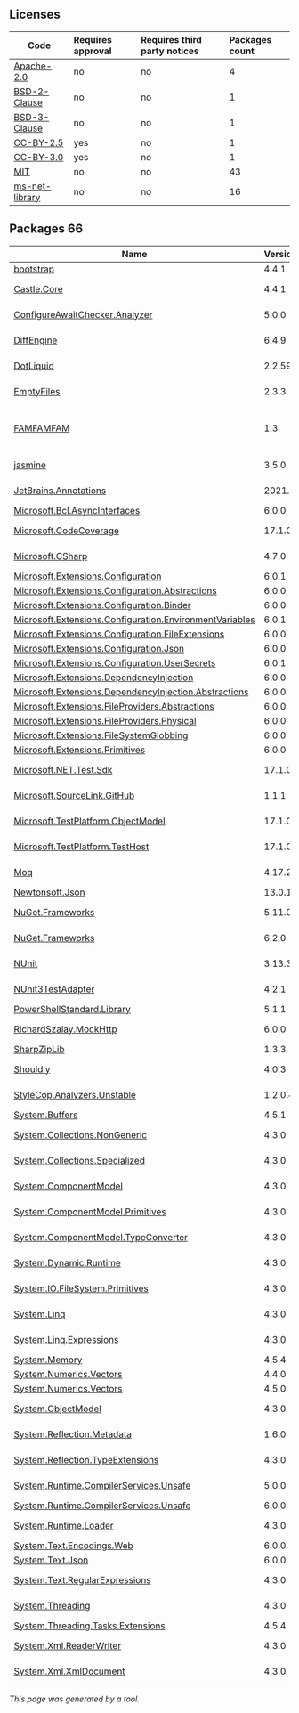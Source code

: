 Licenses
--------
	
|Code|Requires approval|Requires third party notices|Packages count|
|----------|:----|:----|:----|
|[Apache-2.0](licenses/apache-2.0)|no|no|4|
|[BSD-2-Clause](licenses/bsd-2-clause)|no|no|1|
|[BSD-3-Clause](licenses/bsd-3-clause)|no|no|1|
|[CC-BY-2.5](licenses/cc-by-2.5)|yes|no|1|
|[CC-BY-3.0](licenses/cc-by-3.0)|yes|no|1|
|[MIT](licenses/mit)|no|no|43|
|[ms-net-library](licenses/ms-net-library)|no|no|16|



Packages 66
--------

|Name|Version|Source|License|Used by|
|----------|:----|:----|:----|:----|
|[bootstrap](packages/npmjs.com/bootstrap/4.4.1)|4.4.1|[npmjs.com](https://www.npmjs.com/package/bootstrap/v/4.4.1)|[MIT](licenses/mit)|ThirdPartyLibraries|
|[Castle.Core](packages/nuget.org/castle.core/4.4.1)|4.4.1|[nuget.org](https://www.nuget.org/packages/Castle.Core/4.4.1)|[Apache-2.0](licenses/apache-2.0)|ThirdPartyLibraries internal|
|[ConfigureAwaitChecker.Analyzer](packages/nuget.org/configureawaitchecker.analyzer/5.0.0)|5.0.0|[nuget.org](https://www.nuget.org/packages/ConfigureAwaitChecker.Analyzer/5.0.0)|[MIT](licenses/mit)|ThirdPartyLibraries internal|
|[DiffEngine](packages/nuget.org/diffengine/6.4.9)|6.4.9|[nuget.org](https://www.nuget.org/packages/DiffEngine/6.4.9)|[MIT](licenses/mit)|ThirdPartyLibraries internal|
|[DotLiquid](packages/nuget.org/dotliquid/2.2.595)|2.2.595|[nuget.org](https://www.nuget.org/packages/DotLiquid/2.2.595)|[Apache-2.0](licenses/apache-2.0)|ThirdPartyLibraries|
|[EmptyFiles](packages/nuget.org/emptyfiles/2.3.3)|2.3.3|[nuget.org](https://www.nuget.org/packages/EmptyFiles/2.3.3)|[MIT](licenses/mit)|ThirdPartyLibraries internal|
|[FAMFAMFAM](packages/custom/famfamfam/1.3)|1.3|[custom](http://www.famfamfam.com/)|[CC-BY-2.5](licenses/cc-by-2.5) OR [CC-BY-3.0](licenses/cc-by-3.0)|ThirdPartyLibraries internal|
|[jasmine](packages/npmjs.com/jasmine/3.5.0)|3.5.0|[npmjs.com](https://www.npmjs.com/package/jasmine/v/3.5.0)|[MIT](licenses/mit)|ThirdPartyLibraries internal|
|[JetBrains.Annotations](packages/nuget.org/jetbrains.annotations/2021.3.0)|2021.3.0|[nuget.org](https://www.nuget.org/packages/JetBrains.Annotations/2021.3.0)|[MIT](licenses/mit)|ThirdPartyLibraries internal|
|[Microsoft.Bcl.AsyncInterfaces](packages/nuget.org/microsoft.bcl.asyncinterfaces/6.0.0)|6.0.0|[nuget.org](https://www.nuget.org/packages/Microsoft.Bcl.AsyncInterfaces/6.0.0)|[MIT](licenses/mit)|ThirdPartyLibraries|
|[Microsoft.CodeCoverage](packages/nuget.org/microsoft.codecoverage/17.1.0)|17.1.0|[nuget.org](https://www.nuget.org/packages/Microsoft.CodeCoverage/17.1.0)|[MIT](licenses/mit)|ThirdPartyLibraries internal|
|[Microsoft.CSharp](packages/nuget.org/microsoft.csharp/4.7.0)|4.7.0|[nuget.org](https://www.nuget.org/packages/Microsoft.CSharp/4.7.0)|[MIT](licenses/mit)|ThirdPartyLibraries internal|
|[Microsoft.Extensions.Configuration](packages/nuget.org/microsoft.extensions.configuration/6.0.1)|6.0.1|[nuget.org](https://www.nuget.org/packages/Microsoft.Extensions.Configuration/6.0.1)|[MIT](licenses/mit)|ThirdPartyLibraries|
|[Microsoft.Extensions.Configuration.Abstractions](packages/nuget.org/microsoft.extensions.configuration.abstractions/6.0.0)|6.0.0|[nuget.org](https://www.nuget.org/packages/Microsoft.Extensions.Configuration.Abstractions/6.0.0)|[MIT](licenses/mit)|ThirdPartyLibraries|
|[Microsoft.Extensions.Configuration.Binder](packages/nuget.org/microsoft.extensions.configuration.binder/6.0.0)|6.0.0|[nuget.org](https://www.nuget.org/packages/Microsoft.Extensions.Configuration.Binder/6.0.0)|[MIT](licenses/mit)|ThirdPartyLibraries|
|[Microsoft.Extensions.Configuration.EnvironmentVariables](packages/nuget.org/microsoft.extensions.configuration.environmentvariables/6.0.1)|6.0.1|[nuget.org](https://www.nuget.org/packages/Microsoft.Extensions.Configuration.EnvironmentVariables/6.0.1)|[MIT](licenses/mit)|ThirdPartyLibraries|
|[Microsoft.Extensions.Configuration.FileExtensions](packages/nuget.org/microsoft.extensions.configuration.fileextensions/6.0.0)|6.0.0|[nuget.org](https://www.nuget.org/packages/Microsoft.Extensions.Configuration.FileExtensions/6.0.0)|[MIT](licenses/mit)|ThirdPartyLibraries|
|[Microsoft.Extensions.Configuration.Json](packages/nuget.org/microsoft.extensions.configuration.json/6.0.0)|6.0.0|[nuget.org](https://www.nuget.org/packages/Microsoft.Extensions.Configuration.Json/6.0.0)|[MIT](licenses/mit)|ThirdPartyLibraries|
|[Microsoft.Extensions.Configuration.UserSecrets](packages/nuget.org/microsoft.extensions.configuration.usersecrets/6.0.1)|6.0.1|[nuget.org](https://www.nuget.org/packages/Microsoft.Extensions.Configuration.UserSecrets/6.0.1)|[MIT](licenses/mit)|ThirdPartyLibraries|
|[Microsoft.Extensions.DependencyInjection](packages/nuget.org/microsoft.extensions.dependencyinjection/6.0.0)|6.0.0|[nuget.org](https://www.nuget.org/packages/Microsoft.Extensions.DependencyInjection/6.0.0)|[MIT](licenses/mit)|ThirdPartyLibraries|
|[Microsoft.Extensions.DependencyInjection.Abstractions](packages/nuget.org/microsoft.extensions.dependencyinjection.abstractions/6.0.0)|6.0.0|[nuget.org](https://www.nuget.org/packages/Microsoft.Extensions.DependencyInjection.Abstractions/6.0.0)|[MIT](licenses/mit)|ThirdPartyLibraries|
|[Microsoft.Extensions.FileProviders.Abstractions](packages/nuget.org/microsoft.extensions.fileproviders.abstractions/6.0.0)|6.0.0|[nuget.org](https://www.nuget.org/packages/Microsoft.Extensions.FileProviders.Abstractions/6.0.0)|[MIT](licenses/mit)|ThirdPartyLibraries|
|[Microsoft.Extensions.FileProviders.Physical](packages/nuget.org/microsoft.extensions.fileproviders.physical/6.0.0)|6.0.0|[nuget.org](https://www.nuget.org/packages/Microsoft.Extensions.FileProviders.Physical/6.0.0)|[MIT](licenses/mit)|ThirdPartyLibraries|
|[Microsoft.Extensions.FileSystemGlobbing](packages/nuget.org/microsoft.extensions.filesystemglobbing/6.0.0)|6.0.0|[nuget.org](https://www.nuget.org/packages/Microsoft.Extensions.FileSystemGlobbing/6.0.0)|[MIT](licenses/mit)|ThirdPartyLibraries|
|[Microsoft.Extensions.Primitives](packages/nuget.org/microsoft.extensions.primitives/6.0.0)|6.0.0|[nuget.org](https://www.nuget.org/packages/Microsoft.Extensions.Primitives/6.0.0)|[MIT](licenses/mit)|ThirdPartyLibraries|
|[Microsoft.NET.Test.Sdk](packages/nuget.org/microsoft.net.test.sdk/17.1.0)|17.1.0|[nuget.org](https://www.nuget.org/packages/Microsoft.NET.Test.Sdk/17.1.0)|[MIT](licenses/mit)|ThirdPartyLibraries internal|
|[Microsoft.SourceLink.GitHub](packages/nuget.org/microsoft.sourcelink.github/1.1.1)|1.1.1|[nuget.org](https://www.nuget.org/packages/Microsoft.SourceLink.GitHub/1.1.1)|[MIT](licenses/mit)|ThirdPartyLibraries internal|
|[Microsoft.TestPlatform.ObjectModel](packages/nuget.org/microsoft.testplatform.objectmodel/17.1.0)|17.1.0|[nuget.org](https://www.nuget.org/packages/Microsoft.TestPlatform.ObjectModel/17.1.0)|[MIT](licenses/mit)|ThirdPartyLibraries internal|
|[Microsoft.TestPlatform.TestHost](packages/nuget.org/microsoft.testplatform.testhost/17.1.0)|17.1.0|[nuget.org](https://www.nuget.org/packages/Microsoft.TestPlatform.TestHost/17.1.0)|[MIT](licenses/mit)|ThirdPartyLibraries internal|
|[Moq](packages/nuget.org/moq/4.17.2)|4.17.2|[nuget.org](https://www.nuget.org/packages/Moq/4.17.2)|[BSD-3-Clause](licenses/bsd-3-clause)|ThirdPartyLibraries internal|
|[Newtonsoft.Json](packages/nuget.org/newtonsoft.json/13.0.1)|13.0.1|[nuget.org](https://www.nuget.org/packages/Newtonsoft.Json/13.0.1)|[MIT](licenses/mit)|ThirdPartyLibraries|
|[NuGet.Frameworks](packages/nuget.org/nuget.frameworks/5.11.0)|5.11.0|[nuget.org](https://www.nuget.org/packages/NuGet.Frameworks/5.11.0)|[Apache-2.0](licenses/apache-2.0)|ThirdPartyLibraries internal|
|[NuGet.Frameworks](packages/nuget.org/nuget.frameworks/6.2.0)|6.2.0|[nuget.org](https://www.nuget.org/packages/NuGet.Frameworks/6.2.0)|[Apache-2.0](licenses/apache-2.0)|ThirdPartyLibraries|
|[NUnit](packages/nuget.org/nunit/3.13.3)|3.13.3|[nuget.org](https://www.nuget.org/packages/NUnit/3.13.3)|[MIT](licenses/mit)|ThirdPartyLibraries internal|
|[NUnit3TestAdapter](packages/nuget.org/nunit3testadapter/4.2.1)|4.2.1|[nuget.org](https://www.nuget.org/packages/NUnit3TestAdapter/4.2.1)|[MIT](licenses/mit)|ThirdPartyLibraries internal|
|[PowerShellStandard.Library](packages/nuget.org/powershellstandard.library/5.1.1)|5.1.1|[nuget.org](https://www.nuget.org/packages/PowerShellStandard.Library/5.1.1)|[MIT](licenses/mit)|ThirdPartyLibraries|
|[RichardSzalay.MockHttp](packages/nuget.org/richardszalay.mockhttp/6.0.0)|6.0.0|[nuget.org](https://www.nuget.org/packages/RichardSzalay.MockHttp/6.0.0)|[MIT](licenses/mit)|ThirdPartyLibraries internal|
|[SharpZipLib](packages/nuget.org/sharpziplib/1.3.3)|1.3.3|[nuget.org](https://www.nuget.org/packages/SharpZipLib/1.3.3)|[MIT](licenses/mit)|ThirdPartyLibraries|
|[Shouldly](packages/nuget.org/shouldly/4.0.3)|4.0.3|[nuget.org](https://www.nuget.org/packages/Shouldly/4.0.3)|[BSD-2-Clause](licenses/bsd-2-clause)|ThirdPartyLibraries internal|
|[StyleCop.Analyzers.Unstable](packages/nuget.org/stylecop.analyzers.unstable/1.2.0.406)|1.2.0.406|[nuget.org](https://www.nuget.org/packages/StyleCop.Analyzers.Unstable/1.2.0.406)|[MIT](licenses/mit)|ThirdPartyLibraries internal|
|[System.Buffers](packages/nuget.org/system.buffers/4.5.1)|4.5.1|[nuget.org](https://www.nuget.org/packages/System.Buffers/4.5.1)|[MIT](licenses/mit)|ThirdPartyLibraries|
|[System.Collections.NonGeneric](packages/nuget.org/system.collections.nongeneric/4.3.0)|4.3.0|[nuget.org](https://www.nuget.org/packages/System.Collections.NonGeneric/4.3.0)|[ms-net-library](licenses/ms-net-library)|ThirdPartyLibraries internal|
|[System.Collections.Specialized](packages/nuget.org/system.collections.specialized/4.3.0)|4.3.0|[nuget.org](https://www.nuget.org/packages/System.Collections.Specialized/4.3.0)|[ms-net-library](licenses/ms-net-library)|ThirdPartyLibraries internal|
|[System.ComponentModel](packages/nuget.org/system.componentmodel/4.3.0)|4.3.0|[nuget.org](https://www.nuget.org/packages/System.ComponentModel/4.3.0)|[ms-net-library](licenses/ms-net-library)|ThirdPartyLibraries internal|
|[System.ComponentModel.Primitives](packages/nuget.org/system.componentmodel.primitives/4.3.0)|4.3.0|[nuget.org](https://www.nuget.org/packages/System.ComponentModel.Primitives/4.3.0)|[ms-net-library](licenses/ms-net-library)|ThirdPartyLibraries internal|
|[System.ComponentModel.TypeConverter](packages/nuget.org/system.componentmodel.typeconverter/4.3.0)|4.3.0|[nuget.org](https://www.nuget.org/packages/System.ComponentModel.TypeConverter/4.3.0)|[ms-net-library](licenses/ms-net-library)|ThirdPartyLibraries internal|
|[System.Dynamic.Runtime](packages/nuget.org/system.dynamic.runtime/4.3.0)|4.3.0|[nuget.org](https://www.nuget.org/packages/System.Dynamic.Runtime/4.3.0)|[ms-net-library](licenses/ms-net-library)|ThirdPartyLibraries internal|
|[System.IO.FileSystem.Primitives](packages/nuget.org/system.io.filesystem.primitives/4.3.0)|4.3.0|[nuget.org](https://www.nuget.org/packages/System.IO.FileSystem.Primitives/4.3.0)|[ms-net-library](licenses/ms-net-library)|ThirdPartyLibraries internal|
|[System.Linq](packages/nuget.org/system.linq/4.3.0)|4.3.0|[nuget.org](https://www.nuget.org/packages/System.Linq/4.3.0)|[ms-net-library](licenses/ms-net-library)|ThirdPartyLibraries internal|
|[System.Linq.Expressions](packages/nuget.org/system.linq.expressions/4.3.0)|4.3.0|[nuget.org](https://www.nuget.org/packages/System.Linq.Expressions/4.3.0)|[ms-net-library](licenses/ms-net-library)|ThirdPartyLibraries internal|
|[System.Memory](packages/nuget.org/system.memory/4.5.4)|4.5.4|[nuget.org](https://www.nuget.org/packages/System.Memory/4.5.4)|[MIT](licenses/mit)|ThirdPartyLibraries|
|[System.Numerics.Vectors](packages/nuget.org/system.numerics.vectors/4.4.0)|4.4.0|[nuget.org](https://www.nuget.org/packages/System.Numerics.Vectors/4.4.0)|[MIT](licenses/mit)|ThirdPartyLibraries|
|[System.Numerics.Vectors](packages/nuget.org/system.numerics.vectors/4.5.0)|4.5.0|[nuget.org](https://www.nuget.org/packages/System.Numerics.Vectors/4.5.0)|[MIT](licenses/mit)|ThirdPartyLibraries|
|[System.ObjectModel](packages/nuget.org/system.objectmodel/4.3.0)|4.3.0|[nuget.org](https://www.nuget.org/packages/System.ObjectModel/4.3.0)|[ms-net-library](licenses/ms-net-library)|ThirdPartyLibraries internal|
|[System.Reflection.Metadata](packages/nuget.org/system.reflection.metadata/1.6.0)|1.6.0|[nuget.org](https://www.nuget.org/packages/System.Reflection.Metadata/1.6.0)|[MIT](licenses/mit)|ThirdPartyLibraries internal|
|[System.Reflection.TypeExtensions](packages/nuget.org/system.reflection.typeextensions/4.3.0)|4.3.0|[nuget.org](https://www.nuget.org/packages/System.Reflection.TypeExtensions/4.3.0)|[ms-net-library](licenses/ms-net-library)|ThirdPartyLibraries internal|
|[System.Runtime.CompilerServices.Unsafe](packages/nuget.org/system.runtime.compilerservices.unsafe/5.0.0)|5.0.0|[nuget.org](https://www.nuget.org/packages/System.Runtime.CompilerServices.Unsafe/5.0.0)|[MIT](licenses/mit)|ThirdPartyLibraries internal|
|[System.Runtime.CompilerServices.Unsafe](packages/nuget.org/system.runtime.compilerservices.unsafe/6.0.0)|6.0.0|[nuget.org](https://www.nuget.org/packages/System.Runtime.CompilerServices.Unsafe/6.0.0)|[MIT](licenses/mit)|ThirdPartyLibraries|
|[System.Runtime.Loader](packages/nuget.org/system.runtime.loader/4.3.0)|4.3.0|[nuget.org](https://www.nuget.org/packages/System.Runtime.Loader/4.3.0)|[ms-net-library](licenses/ms-net-library)|ThirdPartyLibraries|
|[System.Text.Encodings.Web](packages/nuget.org/system.text.encodings.web/6.0.0)|6.0.0|[nuget.org](https://www.nuget.org/packages/System.Text.Encodings.Web/6.0.0)|[MIT](licenses/mit)|ThirdPartyLibraries|
|[System.Text.Json](packages/nuget.org/system.text.json/6.0.0)|6.0.0|[nuget.org](https://www.nuget.org/packages/System.Text.Json/6.0.0)|[MIT](licenses/mit)|ThirdPartyLibraries|
|[System.Text.RegularExpressions](packages/nuget.org/system.text.regularexpressions/4.3.0)|4.3.0|[nuget.org](https://www.nuget.org/packages/System.Text.RegularExpressions/4.3.0)|[ms-net-library](licenses/ms-net-library)|ThirdPartyLibraries internal|
|[System.Threading](packages/nuget.org/system.threading/4.3.0)|4.3.0|[nuget.org](https://www.nuget.org/packages/System.Threading/4.3.0)|[ms-net-library](licenses/ms-net-library)|ThirdPartyLibraries internal|
|[System.Threading.Tasks.Extensions](packages/nuget.org/system.threading.tasks.extensions/4.5.4)|4.5.4|[nuget.org](https://www.nuget.org/packages/System.Threading.Tasks.Extensions/4.5.4)|[MIT](licenses/mit)|ThirdPartyLibraries|
|[System.Xml.ReaderWriter](packages/nuget.org/system.xml.readerwriter/4.3.0)|4.3.0|[nuget.org](https://www.nuget.org/packages/System.Xml.ReaderWriter/4.3.0)|[ms-net-library](licenses/ms-net-library)|ThirdPartyLibraries internal|
|[System.Xml.XmlDocument](packages/nuget.org/system.xml.xmldocument/4.3.0)|4.3.0|[nuget.org](https://www.nuget.org/packages/System.Xml.XmlDocument/4.3.0)|[ms-net-library](licenses/ms-net-library)|ThirdPartyLibraries internal|

*This page was generated by a tool.*